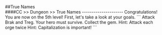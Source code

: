 <br>
<br>
##True Names
<br>
####CC >> Dungeon >> True Names
---------------------
Congratulations! You are now on the 5th level!
First, let's take a look at your goals.
```
Attack Brak and Treg.
Your hero must survive.
Collect the gem.
Hint: Attack each orge twice
Hint: Capitalization is important!
```

